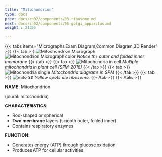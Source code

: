 ```yaml
---
title: "Mitochondrion"
type: docs
prev: docs/ch02/components/03-ribosome.md
next: docs/ch02/components/05-golgi_apparatus.md
weight : 21305

---
```


{{< tabs items="Micrographs,Exam Diagram,Common Diagram,3D Render" >}}
  {{< tab >}}
  ![Mitochondrion Micrograph](/cell/mitochondrion-micrograph.gif)
  ![Mitochondrion Micrograph color](/cell/mito-micrograph-color.webp)
  *Notice the outer and folded inner membrane*
  {{< /tab >}}
  {{< tab >}}
  ![Mitochondria in cell](/cell/mito-diagram-multi.png)
  *Multiple mitochondria in plant cell (SPM-2018)*
  {{< /tab >}}
  {{< tab >}}
  ![Mitochondria single](/cell/mito-diagram.png)
  *Mitochondria diagrams in SPM*
  {{< /tab >}}
  {{< tab >}}
  ![mito 3D](/cell/er-3d.png)
  *Yellow spots are ribosome.*
  {{< /tab >}}
{{< /tabs >}}

**NAME**: Mitochondrion

(plural: mitochondria)

**CHARACTERISTICS**:
- Rod-shaped or spherical  
- **Two membrane** layers (smooth outer, folded inner)  
- Contains respiratory enzymes  

**FUNCTION**:
- Generates energy (ATP) through glucose oxidation  
- Produces ATP for cellular activities